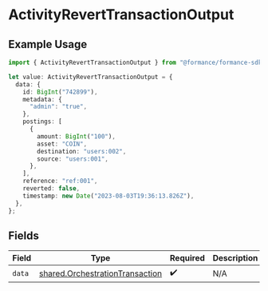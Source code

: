 # ActivityRevertTransactionOutput

## Example Usage

```typescript
import { ActivityRevertTransactionOutput } from "@formance/formance-sdk/sdk/models/shared";

let value: ActivityRevertTransactionOutput = {
  data: {
    id: BigInt("742899"),
    metadata: {
      "admin": "true",
    },
    postings: [
      {
        amount: BigInt("100"),
        asset: "COIN",
        destination: "users:002",
        source: "users:001",
      },
    ],
    reference: "ref:001",
    reverted: false,
    timestamp: new Date("2023-08-03T19:36:13.826Z"),
  },
};
```

## Fields

| Field                                                                                     | Type                                                                                      | Required                                                                                  | Description                                                                               |
| ----------------------------------------------------------------------------------------- | ----------------------------------------------------------------------------------------- | ----------------------------------------------------------------------------------------- | ----------------------------------------------------------------------------------------- |
| `data`                                                                                    | [shared.OrchestrationTransaction](../../../sdk/models/shared/orchestrationtransaction.md) | :heavy_check_mark:                                                                        | N/A                                                                                       |